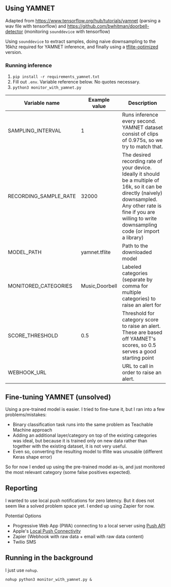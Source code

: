 ## Using YAMNET

Adapted from https://www.tensorflow.org/hub/tutorials/yamnet (parsing a wav file with tensorflow) and https://github.com/bwhitman/doorbell-detector (monitoring `sounddevice` with tensorflow)

Using `sounddevice` to extract samples, doing naive downsampling to the 16khz required for YAMNET inference, and finally using a [tflite-optimized](https://tfhub.dev/google/lite-model/yamnet/classification/tflite/1) version.

### Running inference

1. `pip install -r requirements_yamnet.txt`
1. Fill out `.env`. Variable reference below. No quotes necessary.
1. `python3 monitor_with_yamnet.py`

| Variable name         | Example value  | Description                                                                                                                                                                                                                |
| --------------------- | -------------- | -------------------------------------------------------------------------------------------------------------------------------------------------------------------------------------------------------------------------- |
| SAMPLING_INTERVAL     | 1              | Runs inference every second. YAMNET dataset consist of clips of 0.975s, so we try to match that.                                                                                                                           |
| RECORDING_SAMPLE_RATE | 32000          | The desired recording rate of your device. Ideally it should be a multiple of 16k, so it can be directly (naively) downsampled. Any other rate is fine if you are willing to write downsampling code (or import a library) |
| MODEL_PATH            | yamnet.tflite  | Path to the downloaded model                                                                                                                                                                                               |
| MONITORED_CATEGORIES  | Music,Doorbell | Labeled categories (separate by comma for multiple categories) to raise an alert for                                                                                                                                       |
| SCORE_THRESHOLD       | 0.5            | Threshold for category score to raise an alert. These are based off YAMNET's scores, so 0.5 serves a good starting point                                                                                                   |
| WEBHOOK_URL           |                | URL to call in order to raise an alert.                                                                                                                                                                                    |

## Fine-tuning YAMNET (unsolved)

Using a pre-trained model is easier. I tried to fine-tune it, but I ran into a few problems/mistakes:

- Binary classification task runs into the same problem as Teachable Machine approach
- Adding an additional layer/category on top of the existing categories was ideal, but because it is trained only on new data rather than together with the existing dataset, it is not very useful.
- Even so, converting the resulting model to tflite was unusable (different Keras shape error)

So for now I ended up using the pre-trained model as-is, and just monitored the most relevant category (some false positives expected).

## Reporting

I wanted to use local push notifications for zero latency. But it does not seem like a solved problem space yet. I ended up using Zapier for now.

Potential Options

- Progressive Web App (PWA) connecting to a local server using [Push API](https://developer.mozilla.org/en-US/docs/Web/Progressive_web_apps/Tutorials/js13kGames/Re-engageable_Notifications_Push#push)
- Apple's [Local Push Connectivity](https://developer.apple.com/documentation/networkextension/local_push_connectivity)
- Zapier (Webhook with raw data + email with raw data content)
- Twilio SMS

## Running in the background

I just use `nohup`.

`nohup python3 monitor_with_yamnet.py &`

